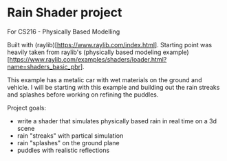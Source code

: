 # Rain Shader project

For CS216 - Physically Based Modelling

Built with (raylib)[https://www.raylib.com/index.html]. Starting point was 
heavily taken from raylib's (physically based modeling example)[https://www.raylib.com/examples/shaders/loader.html?name=shaders_basic_pbr].

This example has a metalic car with wet materials on the ground and vehicle.
I will be starting with this example and building out the rain streaks and 
splashes before working on refining the puddles.

Project goals:
- write a shader that simulates physically based rain in real time on a 3d scene
- rain "streaks" with partical simulation
- rain "splashes" on the ground plane
- puddles with realistic reflections



